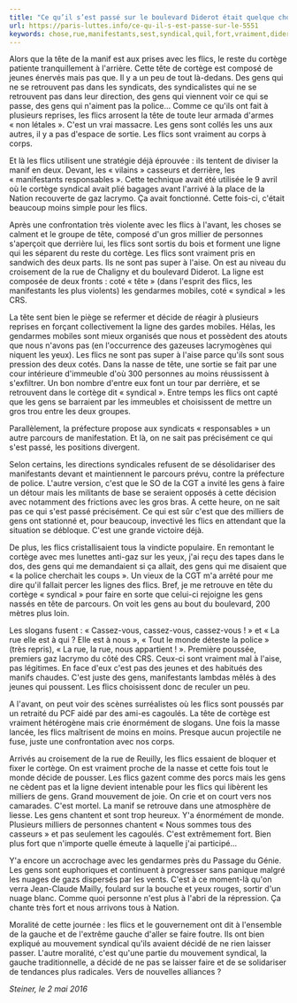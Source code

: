 ```yaml
---
title: "Ce qu’il s’est passé sur le boulevard Diderot était quelque chose de fort"
url: https://paris-luttes.info/ce-qu-il-s-est-passe-sur-le-5551
keywords: chose,rue,manifestants,sest,syndical,quil,fort,vraiment,diderot,boulevard,ligne,flics,cest,tête,cortège,faire
---
```

Alors que la tête de la manif est aux prises avec les flics, le reste du cortège patiente tranquillement à l'arrière. Cette tête de cortège est composé de jeunes énervés mais pas que. Il y a un peu de tout là-dedans. Des gens qui ne se retrouvent pas dans les syndicats, des syndicalistes qui ne se retrouvent pas dans leur direction, des gens qui viennent voir ce qui se passe, des gens qui n'aiment pas la police... Comme ce qu'ils ont fait à plusieurs reprises, les flics arrosent la tête de toute leur armada d'armes « non létales ». C'est un vrai massacre. Les gens sont collés les uns aux autres, il y a pas d'espace de sortie. Les flics sont vraiment au corps à corps.

Et là les flics utilisent une stratégie déjà éprouvée : ils tentent de diviser la manif en deux. Devant, les « vilains » casseurs et derrière, les « manifestants responsables ». Cette technique avait été utilisée le 9 avril où le cortège syndical avait plié bagages avant l'arrivé à la place de la Nation recouverte de gaz lacrymo. Ça avait fonctionné. Cette fois-ci, c'était beaucoup moins simple pour les flics.

Après une confrontation très violente avec les flics à l'avant, les choses se calment et le groupe de tête, composé d'un gros millier de personnes s'aperçoit que derrière lui, les flics sont sortis du bois et forment une ligne qui les séparent du reste du cortège. Les flics sont vraiment pris en sandwich des deux parts. Ils ne sont pas super à l'aise. On est au niveau du croisement de la rue de Chaligny et du boulevard Diderot. La ligne est composée de deux fronts : coté « tête » (dans l'esprit des flics, les manifestants les plus violents) les gendarmes mobiles, coté « syndical » les CRS.

La tête sent bien le piège se refermer et décide de réagir à plusieurs reprises en forçant collectivement la ligne des gardes mobiles. Hélas, les gendarmes mobiles sont mieux organisés que nous et possèdent des atouts que nous n'avons pas (en l'occurrence des gazeuses lacrymogènes qui niquent les yeux). Les flics ne sont pas super à l'aise parce qu'ils sont sous pression des deux cotés. Dans la nasse de tête, une sortie se fait par une cour intérieure d'immeuble d'où 300 personnes au moins réussissent à s'exfiltrer. Un bon nombre d'entre eux font un tour par derrière, et se retrouvent dans le cortège dit « syndical ». Entre temps les flics ont capté que les gens se barraient par les immeubles et choisissent de mettre un gros trou entre les deux groupes.

Parallèlement, la préfecture propose aux syndicats « responsables » un autre parcours de manifestation. Et là, on ne sait pas précisément ce qui s'est passé, les positions divergent.

Selon certains, les directions syndicales refusent de se désolidariser des manifestants devant et maintiennent le parcours prévu, contre la préfecture de police. L'autre version, c'est que le SO de la CGT a invité les gens à faire un détour mais les militants de base se seraient opposés à cette décision avec notamment des frictions avec les gros bras. A cette heure, on ne sait pas ce qui s'est passé précisément. Ce qui est sûr c'est que des milliers de gens ont stationné et, pour beaucoup, invectivé les flics en attendant que la situation se débloque. C'est une grande victoire déjà.

De plus, les flics cristallisaient tous la vindicte populaire. En remontant le cortège avec mes lunettes anti-gaz sur les yeux, j'ai reçu des tapes dans le dos, des gens qui me demandaient si ça allait, des gens qui me disaient que « la police cherchait les coups ». Un vieux de la CGT m'a arrêté pour me dire qu'il fallait percer les lignes des flics. Bref, je me retrouve en tête du cortège « syndical » pour faire en sorte que celui-ci rejoigne les gens nassés en tête de parcours. On voit les gens au bout du boulevard, 200 mètres plus loin.

Les slogans fusent : « Cassez-vous, cassez-vous, cassez-vous ! » et « La rue elle est à qui ? Elle est à nous », « Tout le monde déteste la police » (très repris), « La rue, la rue, nous appartient ! ». Première poussée, premiers gaz lacrymo du côté des CRS. Ceux-ci sont vraiment mal à l'aise, pas légitimes. En face d'eux c'est pas des jeunes et des habitués des manifs chaudes. C'est juste des gens, manifestants lambdas mêlés à des jeunes qui poussent. Les flics choisissent donc de reculer un peu.

A l'avant, on peut voir des scènes surréalistes où les flics sont poussés par un retraité du PCF aidé par des ami-es cagoulés. La tête de cortège est vraiment hétérogène mais crie énormément de slogans. Une fois la masse lancée, les flics maîtrisent de moins en moins. Presque aucun projectile ne fuse, juste une confrontation avec nos corps.

Arrivés au croisement de la rue de Reuilly, les flics essaient de bloquer et fixer le cortège. On est vraiment proche de la nasse et cette fois tout le monde décide de pousser. Les flics gazent comme des porcs mais les gens ne cèdent pas et la ligne devient intenable pour les flics qui libèrent les milliers de gens. Grand mouvement de joie. On crie et on court vers nos camarades. C'est mortel. La manif se retrouve dans une atmosphère de liesse. Les gens chantent et sont trop heureux. Y'a énormément de monde. Plusieurs milliers de personnes chantent « Nous sommes tous des casseurs » et pas seulement les cagoulés. C'est extrêmement fort. Bien plus fort que n'importe quelle émeute à laquelle j'ai participé...

Y'a encore un accrochage avec les gendarmes près du Passage du Génie. Les gens sont euphoriques et continuent à progresser sans panique malgré les nuages de gazs dispersés par les vents. C'est à ce moment-là qu'on verra Jean-Claude Mailly, foulard sur la bouche et yeux rouges, sortir d'un nuage blanc. Comme quoi personne n'est plus à l'abri de la répression. Ça chante très fort et nous arrivons tous à Nation.

Moralité de cette journée : les flics et le gouvernement ont dit à l'ensemble de la gauche et de l'extrême gauche d'aller se faire foutre. Ils ont bien expliqué au mouvement syndical qu'ils avaient décidé de ne rien laisser passer. L'autre moralité, c'est qu'une partie du mouvement syndical, la gauche traditionnelle, a décidé de ne pas se laisser faire et de se solidariser de tendances plus radicales. Vers de nouvelles alliances ?

*Steiner, le 2 mai 2016*
